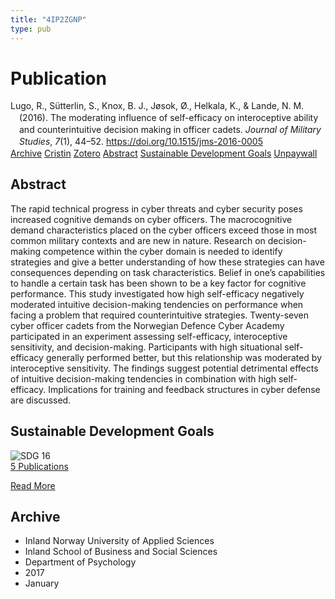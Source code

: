 ```yaml
---
title: "4IP2ZGNP"
type: pub
---
```

<h1>Publication</h1>
<article id="csl-bib-container-4IP2ZGNP" class="csl-bib-container">
  <div class="csl-bib-body" style="line-height: 1.35; padding-left: 1em; text-indent:-1em;">
  <div class="csl-entry">Lugo, R., S&#xFC;tterlin, S., Knox, B. J., J&#xF8;sok, &#xD8;., Helkala, K., &amp; Lande, N. M. (2016). The moderating influence of self-efficacy on interoceptive ability and counterintuitive decision making in officer cadets. <i>Journal of Military Studies</i>, <i>7</i>(1), 44&#x2013;52. <a href="https://doi.org/10.1515/jms-2016-0005">https://doi.org/10.1515/jms-2016-0005</a></div>
</div>
  <div class="csl-bib-buttons">
    <a href="#taxonomy-article-4IP2ZGNP" class="csl-bib-button">Archive</a>
    <a href="https://app.cristin.no/results/show.jsf?id=1421324" alt="Cristin URL" class="csl-bib-button">Cristin</a>
    <a href="http://zotero.org/groups/5402882/items/4IP2ZGNP" alt="Zotero URL" class="csl-bib-button">Zotero</a>
    <a href="#abstract-article-4IP2ZGNP" class="csl-bib-button">Abstract</a>
    <a href="#sdg-article-4IP2ZGNP" class="csl-bib-button">Sustainable Development Goals</a>
    <a href="https://sciendo.com/pdf/10.1515/jms-2016-0005" class="csl-bib-button">Unpaywall</a>
  </div>
  <div id="csl-bib-meta-container-4IP2ZGNP"></div>
</article>
<div id="csl-bib-meta-4IP2ZGNP" class="csl-bib-meta">
  <article id="abstract-article-4IP2ZGNP" class="abstract-article">
    <h1>Abstract</h1>
    The rapid technical progress in cyber threats and cyber security poses increased cognitive demands on cyber officers. The macrocognitive demand characteristics placed on the cyber officers exceed those in most common military contexts and are new in nature. Research on decision-making competence within the cyber domain is needed to identify strategies and give a better understanding of how these strategies can have consequences depending on task characteristics. Belief in one’s capabilities to handle a certain task has been shown to be a key factor for cognitive performance. This study investigated how high self-efficacy negatively moderated intuitive decision-making tendencies on performance when facing a problem that required counterintuitive strategies. Twenty-seven cyber officer cadets from the Norwegian Defence Cyber Academy participated in an experiment assessing self-efficacy, interoceptive sensitivity, and decision-making. Participants with high situational self-efficacy generally performed better, but this relationship was moderated by interoceptive sensitivity. The findings suggest potential detrimental effects of intuitive decision-making tendencies in combination with high self-efficacy. Implications for training and feedback structures in cyber defense are discussed.
  </article>
  <article id="sdg-article-4IP2ZGNP" class="sdg-article">
    <h1>Sustainable Development Goals</h1>
    <div class="sdg-container"><div id="sdg16" class="sdg"> <img src="{{< params subfolder >}}images/sdg/sdg16_en.png" class="image" alt="SDG 16"> <div class="sdg-overlay"> <a href="{{< params subfolder >}}en/archive/?sdg=16#archive" class="sdg-publication-count"><span>5</span> Publications</a> <p><a href="https://sdgs.un.org/goals/goal16" class="sdg-read-more">Read More</a></p> </div> </div></div>
  </article>
  <article id="taxonomy-article-4IP2ZGNP" class="taxonomy-article">
    <h1>Archive</h1>
    <ul>
      <li>Inland Norway University of Applied Sciences</li>
      <li>Inland School of Business and Social Sciences</li>
      <li>Department of Psychology</li>
      <li>2017</li>
      <li>January</li>
    </ul>
  </article>
</div>
